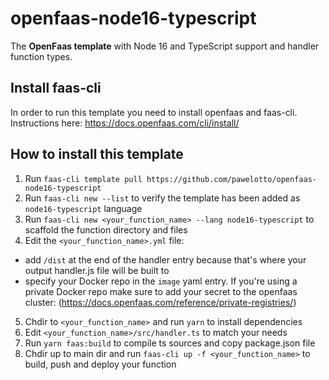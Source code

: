 # openfaas-node16-typescript
The **OpenFaas template** with Node 16 and TypeScript support and handler function types.

## Install faas-cli
In order to run this template you need to install openfaas and faas-cli. Instructions here: https://docs.openfaas.com/cli/install/

## How to install this template
1. Run `faas-cli template pull https://github.com/pawelotto/openfaas-node16-typescript`
2. Run `faas-cli new --list` to verify the template has been added as `node16-typescript` language
3. Run `faas-cli new <your_function_name> --lang node16-typescript` to scaffold the function directory and files
4. Edit the `<your_function_name>.yml` file: 
- add `/dist` at the end of the handler entry because that's where your output handler.js file will be built to
- specify your Docker repo in the `image` yaml entry.
If you're using a private Docker repo make sure to add your secret to the openfaas cluster: (https://docs.openfaas.com/reference/private-registries/)
5. Chdir to `<your_function_name>` and run `yarn` to install dependencies
6. Edit `<your_function_name>/src/handler.ts` to match your needs
7. Run `yarn faas:build` to compile ts sources and copy package.json file
8. Chdir up to main dir and run `faas-cli up -f <your_function_name>` to build, push and deploy your function
